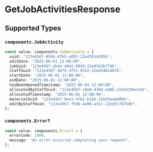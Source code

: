 # GetJobActivitiesResponse


## Supported Types

### `components.JobActivity`

```typescript
const value: components.JobActivity = {
  uuid: "123e4567-856b-47b5-a093-22ed3614285b",
  editDate: "2025-06-01 12:00:00",
  jobUuid: "123e4567-ab4e-4de5-8949-22ed3b3b77db",
  staffUuid: "123e4567-4978-4f51-97b2-22ed3481487b",
  startDate: "2025-06-01 12:00:00",
  endDate: "2025-06-01 12:00:00",
  hasBeenOpenedTimestamp: "2025-06-01 12:00:00",
  allocatedByStaffUuid: "123e4567-c0e8-430d-a40b-22ed320eee5b",
  allocatedTimestamp: "2025-06-01 12:00:00",
  materialUuid: "123e4567-9ee3-4781-b1bb-22ed3eabd8bb",
  editByStaffUuid: "123e4567-f5d9-4a96-a31c-22ed3c767bdb",
};
```

### `components.ErrorT`

```typescript
const value: components.ErrorT = {
  errorCode: 1000,
  message: "An error occurred completing your request",
};
```

